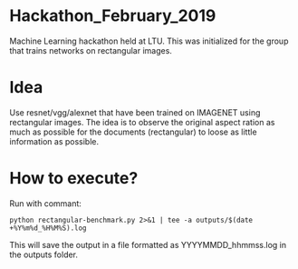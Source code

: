 # Hackathon_February_2019
Machine Learning hackathon held at LTU. This was initialized for the group that trains networks on rectangular images.

# Idea
Use resnet/vgg/alexnet that have been trained on IMAGENET using rectangular images. The idea is to observe the original aspect ration as much as possible for the documents (rectangular) to loose as little information as possible.

# How to execute?
Run with commant:  
```
python rectangular-benchmark.py 2>&1 | tee -a outputs/$(date +%Y%m%d_%H%M%S).log
```
This will save the output in a file formatted as YYYYMMDD_hhmmss.log in the outputs folder.
